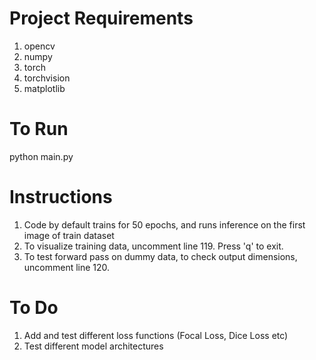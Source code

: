 # Project Requirements
1) opencv
2) numpy
3) torch
4) torchvision
5) matplotlib


# To Run
python main.py


# Instructions
1) Code by default trains for 50 epochs, and runs inference on the first image of train dataset
2) To visualize training data, uncomment line 119. Press 'q' to exit.
3) To test forward pass on dummy data, to check output dimensions, uncomment line 120.


# To Do
1) Add and test different loss functions (Focal Loss, Dice Loss etc)
2) Test different model architectures